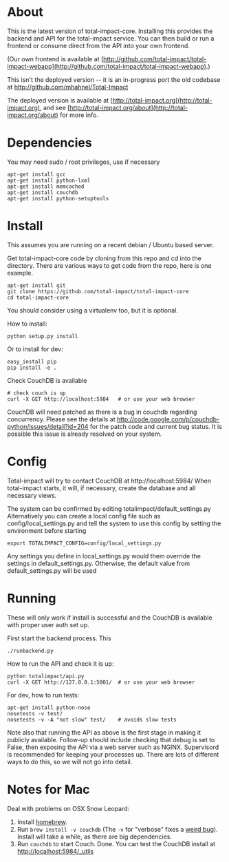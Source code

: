 # About

This is the latest version of total-impact-core. Installing this provides the 
backend and API for the total-impact service. You can then build or run a 
frontend or consume direct from the API into your own frontend.

(Our own frontend is available at [http://github.com/total-impact/total-impact-webapp](http://github.com/total-impact/total-impact-webapp).)

This isn't the deployed version -- it is an in-progress port the old codebase 
at http://github.com/mhahnel/Total-Impact

The deployed version is available at [http://total-impact.org](http://total-impact.org), 
and see [http://total-impact.org/about](http://total-impact.org/about) for more info.


# Dependencies

You may need sudo / root privileges, use if necessary

    apt-get install gcc     
    apt-get install python-lxml
    apt-get install memcached
    apt-get install couchdb
    apt-get install python-setuptools


# Install

This assumes you are running on a recent debian / Ubuntu based server.

Get total-impact-core code by cloning from this repo and cd into the directory.
There are various ways to get code from the repo, here is one example.

    apt-get install git
    git clone https://github.com/total-impact/total-impact-core
    cd total-impact-core

You should consider using a virtualenv too, but it is optional.

How to install:

    python setup.py install

Or to install for dev:

    easy_install pip
    pip install -e .

Check CouchDB is available

    # check couch is up
    curl -X GET http://localhost:5984   # or use your web browser

CouchDB will need patched as there is a bug in couchdb regarding concurrency. Please
see the details at http://code.google.com/p/couchdb-python/issues/detail?id=204
for the patch code and current bug status. It is possible this issue is already 
resolved on your system.

# Config

Total-impact will try to contact CouchDB at http://localhost:5984/ 
When total-impact starts, it will, if necessary, create the database and all necessary views. 

The system can be confirmed by editing totalimpact/default_settings.py 
Alternatively you can create a local config file such as config/local_settings.py and
tell the system to use this config by setting the environment before starting

    export TOTALIMPACT_CONFIG=config/local_settings.py

Any settings you define in local_settings.py would them override the settings in 
default_settings.py. Otherwise, the default value from default_settings.py will be used

# Running

These will only work if install is successful and the CouchDB is available with proper user auth set up.

First start the backend process. This 

    ./runbackend.py 

How to run the API and check it is up:

    python totalimpact/api.py
    curl -X GET http://127.0.0.1:5001/  # or use your web browser

For dev, how to run tests:

    apt-get install python-nose
    nosetests -v test/
    nosetests -v -A "not slow" test/    # avoids slow tests

Note also that running the API as above is the first stage in making it publicly available.
Follow-up should include checking that debug is set to False, then exposing the API via
a web server such as NGINX. Supervisord is recommended for keeping your processes up. 
There are lots of different ways to do this, so we will not go into detail.


# Notes for Mac

Deal with problems on OSX Snow Leopard:

1. Install [homebrew](http://mxcl.github.com/homebrew/).
2. Run `brew install -v couchdb` (The `-v` for "verbose" fixes a [weird bug](http://code418.com/blog/2012/02/22/couchdb-osx-lion-verbose/)). Install will take a while, as there are big dependencies.
3. Run `couchdb` to start Couch. Done. You can test the CouchDB install at <http://localhost:5984/_utils>


